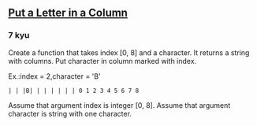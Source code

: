 <h2><a href=https://www.codewars.com/kata/563d54a7329a7af8f4000059/train/javascript target="_blank">Put a Letter in a Column</a></h2><h3>7 kyu</h3><p>Create a function that takes index [0, 8] and a character. It returns a string with columns. Put character in column marked with index.</p><p>Ex.:index = 2,character  = 'B'</p><pre><code>| | |B| | | | | | | 0 1 2 3 4 5 6 7 8</code></pre><p>Assume that argument index is integer [0, 8]. Assume that argument character is string with one character.</p>